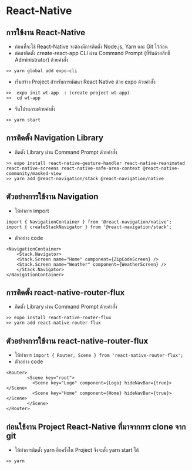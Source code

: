 # React-Native
## การใช้งาน React-Native 
- ก่อนที่จะใช้ React-Native จะต้องมีการติดตั้ง Node.js, Yarn และ Git ไว้ก่อน
- ต่อมาติดตั้ง create-react-app CLI ผ่าน Command Prompt (ที่รันด้วยสิทธิ์ Administrator) ด้วยคำสั่ง
```
>> yarn global add expo-cli 
```
- เริ่มสร้าง Project สำหรับการพัฒนา React Native ด้วย expo ด้วยคำสั่ง
``` 
>>  expo init wt-app  : (create project wt-app)
>>  cd wt-app 

```
- รันโปรแกรมด้วยคำสั่ง 
``` 
>> yarn start
```
## การติดตั้ง Navigation Library 
- ติดตั้ง Library ผ่าน Command Prompt ด้วยคำสั่ง 
```
>> expo install react-native-gesture-handler react-native-reanimated react-native-screens react-native-safe-area-context @react-native-community/masked-view
>> yarn add @react-navigation/stack @react-navigation/native

```
## ตัวอย่างการใช้งาน Navigation
- ให้ทำการ import
``` 
import { NavigationContainer } from '@react-navigation/native'; 
import { createStackNavigator } from '@react-navigation/stack';
```
- ตัวอย่าง code 
```
<NavigationContainer>
    <Stack.Navigator>
    <Stack.Screen name="Home" component={ZipCodeScreen} />
    <Stack.Screen name="Weather" component={WeatherScreen} />
    </Stack.Navigator> 
</NavigationContainer>
```
## การติดตั้ง react-native-router-flux
- ติดตั้ง Library ผ่าน Command Prompt ด้วยคำสั่ง 
``` 
>> expo install react-native-router-flux
>> yarn add react-native-router-flux
```
## ตัวอย่างการใช้งาน react-native-router-flux
- ให้ทำการ ``` import { Router, Scene } from 'react-native-router-flux'; ```
- ตัวอย่าง code
```
<Router>
        <Scene key="root">
          <Scene key="Logo" component={Logo} hideNavBar={true}></Scene>
          <Scene key="Home" component={Home} hideNavBar={true}></Scene>
        </Scene>
</Router>
```
## ก่อนใช้งาน Project React-Native ที่มาจากการ clone จาก git 
- ให้ทำการติดตั้ง yarn อีกครั้งใน Project จึงจะสั่ง yarn start ได้
``` 
>> yarn 
```
